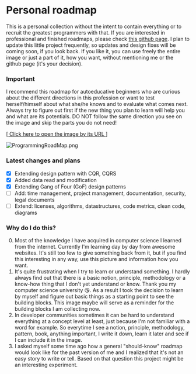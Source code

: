 # Personal roadmap

This is a personal collection without the intent to contain everything or to recruit the greatest programmers with that. If you are interested in professional and finished roadmaps, please check [this github page](https://github.com/kamranahmedse/developer-roadmap). I plan to update this little project frequently, so updates and design fixes will be coming soon, if you look back. If you like it, you can use freely the entire image or just a part of it, how you want, without mentioning me or the github page (it's your decision).

### Important
I recommend this roadmap for autoeducative beginners who are curious about the different directions in this profession or want to test herself/himself about what she/he knows and to evaluate what comes next. Always try to figure out first if the new thing you plan to learn will help you and what are its potentials. DO NOT follow the same direction you see on the image and skip the parts you do not need! 

[[ Click here to open the image by its URL ]](https://raw.githubusercontent.com/CyberDani/personal-roadmap/master/ProgrammingRoadMap.png)

![ProgrammingRoadMap.png](ProgrammingRoadMap.png)

### Latest changes and plans
- [x] Extending design pattern with CQR, CQRS
- [x] Added data read and modification
- [x] Extending Gang of Four (GoF) design patterns
- [ ] Add: time management, project management, documentation, security, legal documents
- [ ] Extend: licenses, algorithms, datastructures, code metrics, clean code, diagrams

### Why do I do this?
0. Most of the knowledge I have acquired in computer science I learned from the internet. Currently I'm learning day by day from awesome websites. It's still too few to give something back from it, but if you find this interesting in any way, use this picture and information how you want.
1. It's quite frustrating when I try to learn or understand something. I hardly always find out that there is a basic notion, principle, methodology or a know-how thing that I don't yet understand or know. Thank you my computer science university :kissing_heart:. As a result I took the decision to learn by myself and figure out basic things as a starting point to see the building blocks. This image maybe will serve as a reminder for the building blocks I am collecting now.
2. In developer communities sometimes it can be hard to understand everything at a concept level at least, just because I'm not familiar with a word for example. So everytime I see a notion, principle, methodology, pattern, book, anything important, I write it down, learn it later and see if I can include it in the image.
3. I asked myself some time ago how a general "should-know" roadmap would look like for the past version of me and I realized that it's not an easy story to write or tell. Based on that question this project might be an interesting experiment.
